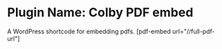 # Plugin Name: Colby PDF embed
A WordPress shortcode for embedding pdfs. [pdf-embed url="//full-pdf-url"]
